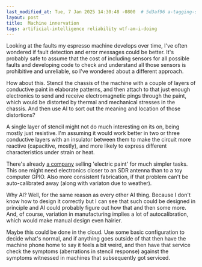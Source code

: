 ```yaml
---
last_modified_at: Tue, 7 Jan 2025 14:30:48 -0800  # 5d3af96 a-tagging-system
layout: post
title:  Machine innervation
tags: artificial-intelligence reliability wtf-am-i-doing
---
```

Looking at the faults my espresso machine develops over time, I've often
wondered if fault detection and error messages could be better.  It's probably
safe to assume that the cost of including sensors for all possible faults and
developing code to check and understand all those sensors is prohibitive and
unreliable, so I've wondered about a different approach.

How about this.  Stencil the chassis of the machine with a couple of layers of
conductive paint in elaborate patterns, and then attach to that just enough
electronics to send and receive electromagnetic pings through the paint, which
would be distorted by thermal and mechanical stresses in the chassis.  And then
use AI to sort out the meaning and location of those distortions?

A single layer of stencil might not do much interesting on its on, being
mostly just resistive.  I'm assuming it would work better in two or three
conductive layers with an insulator between them to make the circuit
more reactive (capacitive, mostly), and more likely to express different
characteristics under strain or heat.

There's already [a company][Bare Conductive] selling 'electric paint' for much
simpler tasks.  This one might need electronics closer to an SDR antenna than
to a toy computer GPIO.  Also more consistent fabrication, if that problem
can't be auto-calibrated away (along with variaton due to weather).

Why AI?  Well, for the same reason as every other AI thing.  Because I don't
know how to design it correctly but I can see that such could be designed in
principle and AI could probably figure out how that and then some more.  And,
of course, variation in manufacturing implies a lot of autocalibration, which
would make manual design even hairier.

Maybe this could be done in the cloud.  Use some basic configuration to decide
what's normal, and if anything goes outside of that then have the machine
phone home to say it feels a bit weird, and then have that service check the
symptoms (aberrations in stencil response) against the symptoms witnessed in
machines that subsequently got serviced.

[Dermatome]: <https://en.wikipedia.org/wiki/Dermatome_(anatomy)>
[Power-on self-test]: <https://en.wikipedia.org/wiki/Power-on_self-test>
[Bare Conductive]: <https://www.bareconductive.com/>
